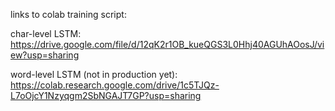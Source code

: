 links to colab training script:

char-level LSTM: https://drive.google.com/file/d/12qK2r1OB_kueQGS3L0Hhj40AGUhAOosJ/view?usp=sharing

word-level LSTM (not in production yet): https://colab.research.google.com/drive/1c5TJQz-L7oOjcY1Nzyqgm2SbNGAJT7GP?usp=sharing